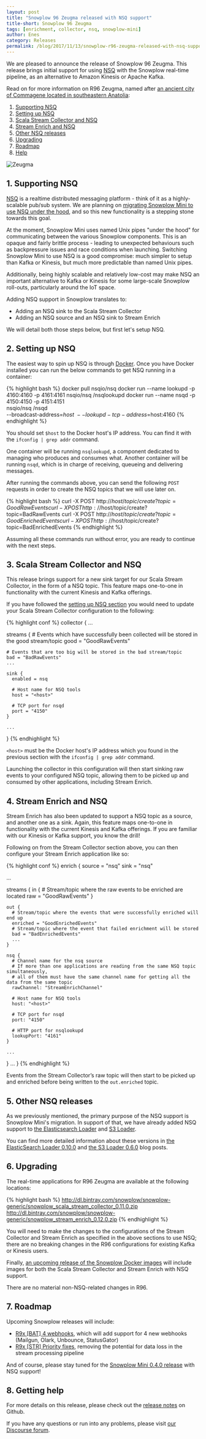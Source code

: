 ```yaml
---
layout: post
title: "Snowplow 96 Zeugma released with NSQ support"
title-short: Snowplow 96 Zeugma
tags: [enrichment, collector, nsq, snowplow-mini]
author: Enes
category: Releases
permalink: /blog/2017/11/13/snowplow-r96-zeugma-released-with-nsq-support/
---
```


We are pleased to announce the release of Snowplow 96 Zeugma. This release brings initial support
for using [NSQ][nsq-website] with the Snowplow real-time pipeline, as an alternative to Amazon
Kinesis or Apache Kafka.

Read on for more information on R96 Zeugma, named after [an ancient city of Commagene located in southeastern Anatolia][zeugma]:

<!--more-->

1. [Supporting NSQ](#supporting-nsq)
2. [Setting up NSQ](#setting-up-nsq)
3. [Scala Stream Collector and NSQ](#nsq-collector)
4. [Stream Enrich and NSQ](#nsq-enrich)
5. [Other NSQ releases](#other-nsq-releases)
6. [Upgrading](#upgrading)
7. [Roadmap](#roadmap)
8. [Help](#help)

![Zeugma][zeugma-img]

<h2 id="supporting-nsq">1. Supporting NSQ </h2>

[NSQ][nsq-website] is a realtime distributed messaging platform - think of it as a highly-scalable pub/sub system. We are planning on
[migrating Snowplow Mini to use NSQ under the hood][snowplow-mini-nsq-ticket], and so this new
functionality is a stepping stone towards this goal.

At the moment, Snowplow Mini uses named Unix pipes "under the hood" for communicating between the various Snowplow components. This is an opaque and fairly brittle process - leading to unexpected behaviours such as backpressure issues and race conditions
when launching. Switching Snowplow Mini to use NSQ is a good compromise: much simpler to setup than Kafka or Kinesis, but much more predictable than named Unix pipes.

Additionally, being highly scalable and relatively low-cost may make NSQ an important alternative to Kafka or Kinesis for some large-scale Snowplow roll-outs, particularly around the IoT space.

Adding NSQ support in Snowplow translates to:

* Adding an NSQ sink to the Scala Stream Collector
* Adding an NSQ source and an NSQ sink to Stream Enrich

We will detail both those steps below, but first let's setup NSQ.

<h2 id="setting-up-nsq">2. Setting up NSQ</h2>

The easiest way to spin up NSQ is through [Docker][docker-install]. Once you have Docker installed you can run the below commands to get NSQ running in a container:

{% highlight bash %}
docker pull nsqio/nsq
docker run --name lookupd -p 4160:4160 -p 4161:4161 nsqio/nsq /nsqlookupd
docker run --name nsqd -p 4150:4150 -p 4151:4151 \
    nsqio/nsq /nsqd \
    --broadcast-address=$host \
    --lookupd-tcp-address=$host:4160
{% endhighlight %}

You should set `$host` to the Docker host's IP address. You can find it with the `ifconfig | grep addr`
command.

One container will be running `nsqlookupd`, a component dedicated to managing who produces and
consumes what. Another container will be running `nsqd`, which is in charge of receiving, queueing
and delivering messages.

After running the commands above, you can send the following `POST` requests in order to
create the NSQ topics that we will use later on.

{% highlight bash %}
curl -X POST http://$host/topic/create?topic=GoodRawEvents
curl -X POST http://$host/topic/create?topic=BadRawEvents
curl -X POST http://$host/topic/create?topic=GoodEnrichedEvents
curl -X POST http://$host/topic/create?topic=BadEnrichedEvents
{% endhighlight %}

Assuming all these commands run without error, you are ready to continue with the next
steps.

<h2 id="nsq-collector">3. Scala Stream Collector and NSQ</h2>

This release brings support for a new sink target for our Scala Stream Collector, in the form of a
NSQ topic. This feature maps one-to-one in functionality with the current Kinesis and Kafka
offerings.

If you have followed the [setting up NSQ section](#setting-up-nsq) you would need to update your
Scala Stream Collector configuration to the following:

{% highlight conf %}
collector {
  ...

  streams {
    # Events which have successfully been collected will be stored in the good stream/topic
    good = "GoodRawEvents"

    # Events that are too big will be stored in the bad stream/topic
    bad = "BadRawEvents"
    ...

    sink {
      enabled = nsq

      # Host name for NSQ tools
      host = "<host>"

      # TCP port for nsqd
      port = "4150"
    }

    ...
}
{% endhighlight %}

`<host>` must be the Docker host's IP address which you found in the previous section with the
`ifconfig | grep addr` command.

Launching the collector in this configuration will then start sinking raw events to your configured
NSQ topic, allowing them to be picked up and consumed by other applications, including Stream Enrich.

<h2 id="nsq-enrich">4. Stream Enrich and NSQ</h2>

Stream Enrich has also been updated to support a NSQ topic as a source, and another one as a sink.
Again, this feature maps one-to-one in functionality with the current Kinesis and Kafka offerings. If you are familiar with our Kinesis or Kafka support, you know the drill!

Following on from the Stream Collector section above, you can then configure your Stream Enrich
application like so:

{% highlight conf %}
enrich {
  source = "nsq"
  sink = "nsq"

  ...

  streams {
    in {
      # Stream/topic where the raw events to be enriched are located
      raw = "GoodRawEvents"
    }

    out {
      # Stream/topic where the events that were successfully enriched will end up
      enriched = "GoodEnrichedEvents"
      # Stream/topic where the event that failed enrichment will be stored
      bad = "BadEnrichedEvents"
      ...
    }

    nsq {
      # Channel name for the nsq source
      # If more than one applications are reading from the same NSQ topic simultaneously,
      # all of them must have the same channel name for getting all the data from the same topic
      rawChannel: "StreamEnrichChannel"

      # Host name for NSQ tools
      host: "<host>"

      # TCP port for nsqd
      port: "4150"

      # HTTP port for nsqlookupd
      lookupPort: "4161"
    }

    ...
  }
  ...
}
{% endhighlight %}

Events from the Stream Collector’s raw topic will then start to be picked up and enriched before
being written to the `out.enriched` topic.

<h2 id="other-nsq-releases">5. Other NSQ releases</h2>

As we previously mentioned, the primary purpose of the NSQ support is Snowplow Mini's migration.
In support of that, we have already added NSQ support to [the Elasticsearch Loader][es-loader] and
[S3 Loader][s3-loader].

You can find more detailed information about these versions in
[the ElasticSearch Loader 0.10.0][es-loader-blog-post] and
[the S3 Loader 0.6.0][s3-loader-blog-post] blog posts.

<h2 id="upgrading">6. Upgrading</h2>

The real-time applications for R96 Zeugma are available at the following locations:

{% highlight bash %}
http://dl.bintray.com/snowplow/snowplow-generic/snowplow_scala_stream_collector_0.11.0.zip
http://dl.bintray.com/snowplow/snowplow-generic/snowplow_stream_enrich_0.12.0.zip
{% endhighlight %}

You will need to make the changes to the configurations of the Stream
Collector and Stream Enrich as specified in the above sections to use NSQ; there are no breaking changes in the R96 configurations for existing Kafka or Kinesis users.

Finally, [an upcoming release of the Snowplow Docker images][docker-r2] will include images for
both the Scala Stream Collector and Stream Enrich with NSQ support.

There are no material non-NSQ-related changes in R96.

<h2 id="roadmap">7. Roadmap</h2>

Upcoming Snowplow releases will include:

* [R9x [BAT] 4 webhooks][r9x-webhooks], which will add support for 4 new webhooks (Mailgun, Olark,
Unbounce, StatusGator)
* [R9x [STR] Priority fixes][r9x-str-quality], removing the potential for data loss in the stream
processing pipeline

And of course, please stay tuned for the [Snowplow Mini 0.4.0 release][snowplow-mini-040] with NSQ support!

<h2 id="help">8. Getting help</h2>

For more details on this release, please check out the [release notes][release-notes] on Github.

If you have any questions or run into any problems, please visit [our Discourse forum][discourse].

[nsq-website]: http://nsq.io
[nsq-installing]: http://nsq.io/deployment/installing.html
[docker-install]: https://docs.docker.com/engine/installation/

[zeugma]: https://en.wikipedia.org/wiki/Zeugma,_Commagene
[zeugma-img]: /assets/img/blog/2017/11/zeugma.jpg
[snowplow-mini-nsq-ticket]: https://github.com/snowplow/snowplow-mini/issues/24

[es-loader]: https://github.com/snowplow/snowplow-elasticsearch-loader
[s3-loader]: https://github.com/snowplow/snowplow-s3-loader

[es-loader-blog-post]: https://snowplowanalytics.com/blog/2017/09/12/elasticsearch-loader-0.10.0-released/
[s3-loader-blog-post]: https://snowplowanalytics.com/blog/2017/09/13/snowplow-s3-loader-0.6.0-released/

[release-notes]: https://github.com/snowplow/snowplow/releases/tag/r96-zeugma
[discourse]: http://discourse.snowplowanalytics.com/

[docker-r2]: https://github.com/snowplow/snowplow-docker/milestone/2
[snowplow-mini-040]: https://github.com/snowplow/snowplow-mini/milestone/14
[r9x-webhooks]: https://github.com/snowplow/snowplow/milestone/129
[r9x-str-quality]: https://github.com/snowplow/snowplow/milestone/144
